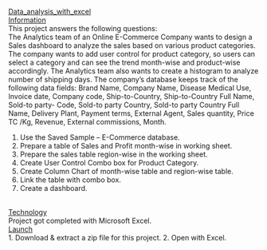 
<ins>Data_analysis_with_excel</ins><br>
<ins>Information</ins><br>
This project answers the following questions:<br>
The Analytics team of an Online E-Commerce Company wants to design a Sales dashboard to analyze the sales based on various product categories. The company wants to add user control for product category, so users can select a category and can see the trend month-wise and product-wise accordingly. 
The Analytics team also wants to create a histogram to analyze number of shipping days.
The company’s database keeps track of the following data fields:
Brand Name, Company Name, Disease Medical Use, Invoice date, Company code, Ship-to-Country, Ship-to-Country Full Name, Sold-to party- Code, Sold-to party Country, Sold-to party Country Full Name, Delivery Plant,	Payment terms,	External Agent,	Sales quantity,	Price TC /Kg, Revenue, External commissions, Month.
1.	Use the Saved Sample – E-Commerce database.
2.	Prepare a table of Sales and Profit month-wise in working sheet.
3.	Prepare the sales table region-wise in the working sheet.
4.	Create User Control Combo box for Product Category.
5.	Create Column Chart of month-wise table and region-wise table. 
6.	Link the table with combo box.
7.	Create a dashboard.

<br>
<ins>Technology</ins><br>
Project got completed  with Microsoft Excel.<br>
<ins>Launch</ins><br>
1. Download & extract a zip file for this project.
2. Open with Excel.

